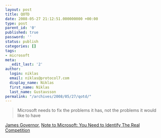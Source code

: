 ```yaml
---
layout: post
title: QOTD
date: 2008-05-27 21:12:51.000000000 +00:00
type: post
parent_id: '0'
published: true
password: ''
status: publish
categories: []
tags:
- microsoft
meta:
  _edit_last: '2'
author:
  login: niklas
  email: niklas@protocol7.com
  display_name: Niklas
  first_name: Niklas
  last_name: Gustavsson
permalink: "/archives/2008/05/27/qotd/"
---
```

> Microsoft needs to fix the problems it has, not the problems it would like to have

[James Governor](http://twitter.com/monkchips), [Note to Microsoft: You Need to Identify The Real Competition](http://www.redmonk.com/jgovernor/2008/05/27/note-to-microsoft-you-need-to-identify-the-real-competition/)

